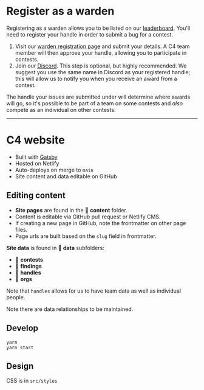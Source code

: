 # Register as a warden

Registering as a warden allows you to be listed on our [leaderboard](https://code423n4.com/leaderboard). You'll need to register your handle in order to submit a bug for a contest.

1. Visit our [warden registration page](https://code423n4.com/warden-registration/) and submit your details. A C4 team member will then approve your handle, allowing you to participate in contests.
2. Join our [Discord](https://discord.gg/code4rena). This step is optional, but highly recommended. We suggest you use the same name in Discord as your registered handle; this will allow us to notify you when you receive an award from a contest.

The handle your issues are submitted under will determine where awards will go, so it's possible to be part of a team on some contests and _also_ compete as an individual on other contests.

---

# C4 website

- Built with [Gatsby](https://www.gatsbyjs.com/docs/)
- Hosted on Netlify
- Auto-deploys on merge to `main`
- Site content and data editable on GitHub

## Editing content

- **Site pages** are found in the 📁 **content** folder.
- Content is editable via GitHub pull request or Netlify CMS.
- If creating a new page in GitHub, note the frontmatter on other page files.
- Page urls are built based on the `slug` field in frontmatter.

**Site data** is found in 📁 **data** subfolders:

- 📁 **contests**
- 📁 **findings**
- 📁 **handles**
- 📁 **orgs**

Note that `handles` allows for us to have team data as well as individual people.

Note there are data relationships to be maintained.

## Develop

```
yarn
yarn start
```

## Design

CSS is in `src/styles`
